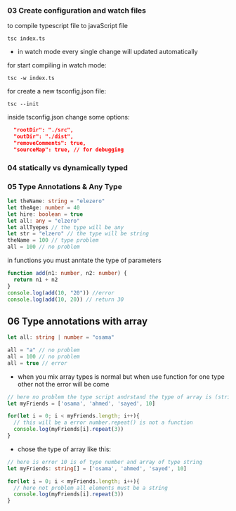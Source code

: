 ### 03 Create configuration and watch files

  to compile typescript file to javaScript file

    tsc index.ts

  - in watch mode every single change will updated automatically

  for start compiling in watch mode:

    tsc -w index.ts

for create  a new tsconfig.json file:

    tsc --init

  inside tsconfig.json change some options:
  
```json
  "rootDir": "./src",
  "outDir": "./dist",
  "removeComments": true,
  "sourceMap": true, // for debugging
```

### 04 statically vs dynamically typed

### 05 Type Annotations & Any Type

```typescript
let theName: string = "elezero"
let theAge: number = 40
let hire: boolean = true
let all: any = "elzero"
let allTyepes // the type will be any
let str = "elzero" // the type will be string 
theName = 100 // type problem
all = 100 // no problem
```
  in functions you must anntate the type of parameters
```ts
function add(n1: number, n2: number) {
  return n1 + n2
}
console.log(add(10, "20")) //error
console.log(add(10, 20)) // return 30
```

## 06 Type annotations with array

```ts
let all: string | number = "osama"

all = "a" // no problem
all = 100 // no problem
all = true // error
```
- when you mix array types is normal but when use function for one type other not the error will be come
```ts
// here no problem the type script andrstand the type of array is (string | number)
let myFriends = ['osama', 'ahmed', 'sayed', 10]

for(let i = 0; i < myFriends.length; i++){
  // this will be a error number.repeat() is not a function
  console.log(myFriends[i].repeat(3)) 
}
```
- chose the type of array like this:
```ts
// here is error 10 is of type number and array of type string
let myFriends: string[] = ['osama', 'ahmed', 'sayed', 10]

for(let i = 0; i < myFriends.length; i++){
  // here not problem all elements must be a string
  console.log(myFriends[i].repeat(3)) 
}
```
